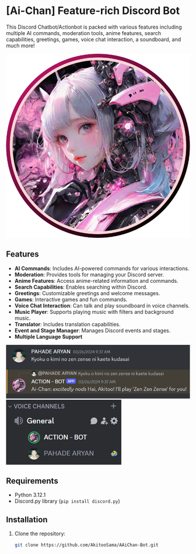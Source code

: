 # [Ai-Chan] Feature-rich Discord Bot

This Discord Chatbot/Actionbot is packed with various features including multiple AI commands, moderation tools, anime features, search capabilities, greetings, games, voice chat interaction, a soundboard, and much more!

![example](Ai-Chan.png)

## Features

- **AI Commands**: Includes AI-powered commands for various interactions.
- **Moderation**: Provides tools for managing your Discord server.
- **Anime Features**: Access anime-related information and commands.
- **Search Capabilities**: Enables searching within Discord.
- **Greetings**: Customizable greetings and welcome messages.
- **Games**: Interactive games and fun commands.
- **Voice Chat Interaction**: Can talk and play soundboard in voice channels.
- **Music Player**: Supports playing music with filters and background music.
- **Translator**: Includes translation capabilities.
- **Event and Stage Manager**: Manages Discord events and stages.
- **Multiple Language Support**

![example](example1.png)
![example](example2.png)
## Requirements

- Python 3.12.1
- Discord.py library (`pip install discord.py`)

## Installation

1. Clone the repository:
   ```bash
   git clone https://github.com/AkitooSama/AAiChan-Bot.git
